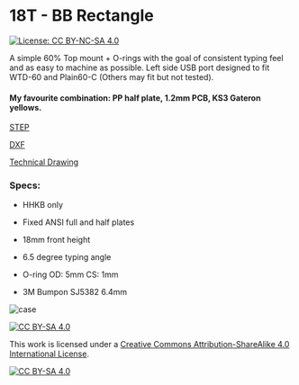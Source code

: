 # 18T - BB Rectangle 

[![License: CC BY-NC-SA 4.0](https://img.shields.io/badge/License-CC%20BY--NC--SA%204.0-lightgrey.svg)](https://creativecommons.org/licenses/by-nc-sa/4.0/)


A simple 60% Top mount + O-rings with the goal of consistent typing feel and as easy to machine as possible. Left side USB port designed to fit WTD-60 and Plain60-C (Others may fit but not tested).


#### My favourite combination: PP half plate, 1.2mm PCB, KS3 Gateron yellows. 


[STEP](https://github.com/MK-KB/18T/tree/main/STEP)

[DXF](https://github.com/MK-KB/18T/tree/main/Plate%20dxf)

[Technical Drawing](https://github.com/MK-KB/18T/tree/main/Technical%20Drawing)



### **Specs**: 

- HHKB only
- Fixed ANSI full and half plates
- 18mm front height
- 6.5 degree typing angle

- O-ring OD: 5mm CS: 1mm
- 3M Bumpon SJ5382 6.4mm

![case](https://i.imgur.com/liRSrpn.png)






[![CC BY-SA 4.0][cc-by-sa-shield]][cc-by-sa]

This work is licensed under a
[Creative Commons Attribution-ShareAlike 4.0 International License][cc-by-sa].

[![CC BY-SA 4.0][cc-by-sa-image]][cc-by-sa]

[cc-by-sa]: http://creativecommons.org/licenses/by-sa/4.0/
[cc-by-sa-image]: https://licensebuttons.net/l/by-sa/4.0/88x31.png
[cc-by-sa-shield]: https://img.shields.io/badge/License-CC%20BY--SA%204.0-lightgrey.svg
